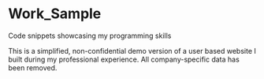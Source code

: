 # Work_Sample
Code snippets showcasing my programming skills

This is a simplified, non-confidential demo version of a user based website I built 
during my professional experience. All company-specific data has been removed.
